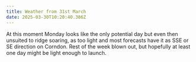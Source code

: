 ```yaml
---
title: Weather from 31st March
date: 2025-03-30T10:20:40.386Z
---
```

At this moment Monday looks like the only potential day but even then unsuited to ridge soaring, as too light and most forecasts have it as SSE or SE direction on Corndon.  Rest of the week blown out, but hopefully at least one day might be light enough to launch.